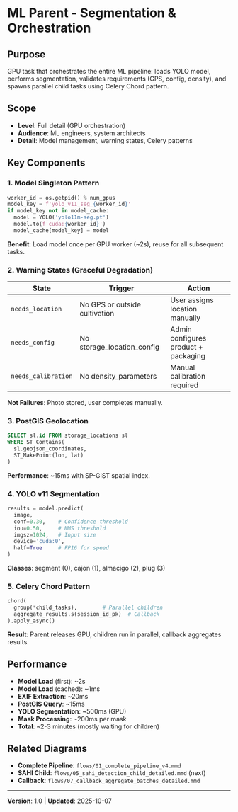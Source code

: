 # ML Parent - Segmentation & Orchestration

## Purpose

GPU task that orchestrates the entire ML pipeline: loads YOLO model, performs segmentation,
validates requirements (GPS, config, density), and spawns parallel child tasks using Celery Chord
pattern.

## Scope

- **Level**: Full detail (GPU orchestration)
- **Audience**: ML engineers, system architects
- **Detail**: Model management, warning states, Celery patterns

## Key Components

### 1. Model Singleton Pattern

```python
worker_id = os.getpid() % num_gpus
model_key = f'yolo_v11_seg_{worker_id}'
if model_key not in model_cache:
  model = YOLO('yolo11m-seg.pt')
  model.to(f'cuda:{worker_id}')
  model_cache[model_key] = model
```

**Benefit**: Load model once per GPU worker (~2s), reuse for all subsequent tasks.

### 2. Warning States (Graceful Degradation)

| State               | Trigger                       | Action                               |
|---------------------|-------------------------------|--------------------------------------|
| `needs_location`    | No GPS or outside cultivation | User assigns location manually       |
| `needs_config`      | No storage_location_config    | Admin configures product + packaging |
| `needs_calibration` | No density_parameters         | Manual calibration required          |

**Not Failures**: Photo stored, user completes manually.

### 3. PostGIS Geolocation

```sql
SELECT sl.id FROM storage_locations sl
WHERE ST_Contains(
  sl.geojson_coordinates,
  ST_MakePoint(lon, lat)
)
```

**Performance**: ~15ms with SP-GiST spatial index.

### 4. YOLO v11 Segmentation

```python
results = model.predict(
  image,
  conf=0.30,    # Confidence threshold
  iou=0.50,     # NMS threshold
  imgsz=1024,   # Input size
  device='cuda:0',
  half=True     # FP16 for speed
)
```

**Classes**: segment (0), cajon (1), almacigo (2), plug (3)

### 5. Celery Chord Pattern

```python
chord(
  group(*child_tasks),        # Parallel children
  aggregate_results.s(session_id_pk)  # Callback
).apply_async()
```

**Result**: Parent releases GPU, children run in parallel, callback aggregates results.

## Performance

- **Model Load** (first): ~2s
- **Model Load** (cached): ~1ms
- **EXIF Extraction**: ~20ms
- **PostGIS Query**: ~15ms
- **YOLO Segmentation**: ~500ms (GPU)
- **Mask Processing**: ~200ms per mask
- **Total**: ~2-3 minutes (mostly waiting for children)

## Related Diagrams

- **Complete Pipeline**: `flows/01_complete_pipeline_v4.mmd`
- **SAHI Child**: `flows/05_sahi_detection_child_detailed.mmd` (next)
- **Callback**: `flows/07_callback_aggregate_batches_detailed.mmd`

---

**Version**: 1.0 | **Updated**: 2025-10-07
